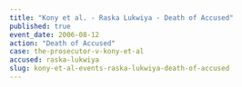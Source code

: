 ```yaml
---
title: "Kony et al. - Raska Lukwiya - Death of Accused"
published: true
event_date: 2006-08-12
action: "Death of Accused"
case: the-prosecutor-v-kony-et-al
accused: raska-lukwiya
slug: kony-et-al-events-raska-lukwiya-death-of-accused
---
```

